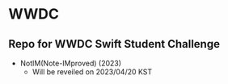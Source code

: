 # WWDC
## Repo for WWDC Swift Student Challenge
- NotIM(Note-IMproved) (2023)
  + Will be reveiled on 2023/04/20 KST
